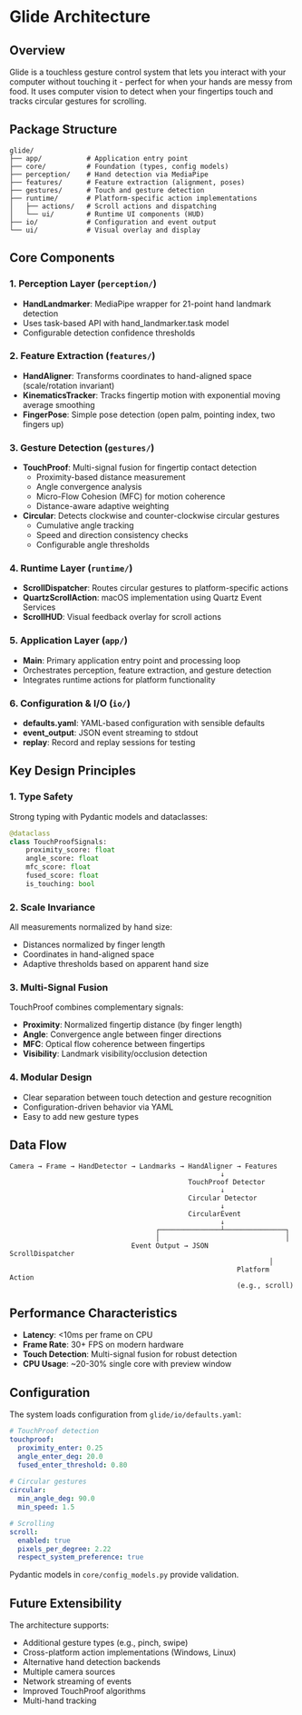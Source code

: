 # Glide Architecture

## Overview

Glide is a touchless gesture control system that lets you interact with your computer without touching it - perfect for when your hands are messy from food. It uses computer vision to detect when your fingertips touch and tracks circular gestures for scrolling.

## Package Structure

```
glide/
├── app/           # Application entry point
├── core/          # Foundation (types, config models)
├── perception/    # Hand detection via MediaPipe
├── features/      # Feature extraction (alignment, poses)
├── gestures/      # Touch and gesture detection
├── runtime/       # Platform-specific action implementations
│   ├── actions/   # Scroll actions and dispatching
│   └── ui/        # Runtime UI components (HUD)
├── io/            # Configuration and event output
└── ui/            # Visual overlay and display
```

## Core Components

### 1. **Perception Layer** (`perception/`)
- **HandLandmarker**: MediaPipe wrapper for 21-point hand landmark detection
- Uses task-based API with hand_landmarker.task model
- Configurable detection confidence thresholds

### 2. **Feature Extraction** (`features/`)
- **HandAligner**: Transforms coordinates to hand-aligned space (scale/rotation invariant)
- **KinematicsTracker**: Tracks fingertip motion with exponential moving average smoothing
- **FingerPose**: Simple pose detection (open palm, pointing index, two fingers up)

### 3. **Gesture Detection** (`gestures/`)
- **TouchProof**: Multi-signal fusion for fingertip contact detection
  - Proximity-based distance measurement
  - Angle convergence analysis
  - Micro-Flow Cohesion (MFC) for motion coherence
  - Distance-aware adaptive weighting
- **Circular**: Detects clockwise and counter-clockwise circular gestures
  - Cumulative angle tracking
  - Speed and direction consistency checks
  - Configurable angle thresholds

### 4. **Runtime Layer** (`runtime/`)
- **ScrollDispatcher**: Routes circular gestures to platform-specific actions
- **QuartzScrollAction**: macOS implementation using Quartz Event Services
- **ScrollHUD**: Visual feedback overlay for scroll actions

### 5. **Application Layer** (`app/`)
- **Main**: Primary application entry point and processing loop
- Orchestrates perception, feature extraction, and gesture detection
- Integrates runtime actions for platform functionality

### 6. **Configuration & I/O** (`io/`)
- **defaults.yaml**: YAML-based configuration with sensible defaults
- **event_output**: JSON event streaming to stdout
- **replay**: Record and replay sessions for testing

## Key Design Principles

### 1. **Type Safety**
Strong typing with Pydantic models and dataclasses:
```python
@dataclass
class TouchProofSignals:
    proximity_score: float
    angle_score: float
    mfc_score: float
    fused_score: float
    is_touching: bool
```

### 2. **Scale Invariance**
All measurements normalized by hand size:
- Distances normalized by finger length
- Coordinates in hand-aligned space
- Adaptive thresholds based on apparent hand size

### 3. **Multi-Signal Fusion**
TouchProof combines complementary signals:
- **Proximity**: Normalized fingertip distance (by finger length)
- **Angle**: Convergence angle between finger directions
- **MFC**: Optical flow coherence between fingertips
- **Visibility**: Landmark visibility/occlusion detection

### 4. **Modular Design**
- Clear separation between touch detection and gesture recognition
- Configuration-driven behavior via YAML
- Easy to add new gesture types

## Data Flow

```
Camera → Frame → HandDetector → Landmarks → HandAligner → Features
                                                    ↓
                                            TouchProof Detector
                                                    ↓
                                            Circular Detector
                                                    ↓
                                            CircularEvent
                                                    ↓
                                    ┌───────────────┴───────────────┐
                                    │                               │
                              Event Output → JSON         ScrollDispatcher
                                                                │
                                                        Platform Action
                                                        (e.g., scroll)
```

## Performance Characteristics

- **Latency**: <10ms per frame on CPU
- **Frame Rate**: 30+ FPS on modern hardware
- **Touch Detection**: Multi-signal fusion for robust detection
- **CPU Usage**: ~20-30% single core with preview window

## Configuration

The system loads configuration from `glide/io/defaults.yaml`:

```yaml
# TouchProof detection
touchproof:
  proximity_enter: 0.25
  angle_enter_deg: 20.0
  fused_enter_threshold: 0.80
  
# Circular gestures  
circular:
  min_angle_deg: 90.0
  min_speed: 1.5

# Scrolling
scroll:
  enabled: true
  pixels_per_degree: 2.22
  respect_system_preference: true
```

Pydantic models in `core/config_models.py` provide validation.

## Future Extensibility

The architecture supports:
- Additional gesture types (e.g., pinch, swipe)
- Cross-platform action implementations (Windows, Linux)
- Alternative hand detection backends
- Multiple camera sources
- Network streaming of events
- Improved TouchProof algorithms
- Multi-hand tracking